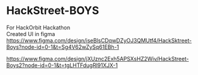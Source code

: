 # HackStreet-BOYS
For HackOrbit Hackathon
<br>
Created UI in figma
https://www.figma.com/design/iseBlsCDqwDZyOJ3QMUtf4/HackSktreet-Boys?node-id=0-1&t=Sg4V62wZySq61EBh-1 

https://www.figma.com/design/jXUznc2Exh5APSXsHZ2Wiv/HackStreet-Boys2?node-id=0-1&t=tgLHTFdugRl91XJX-1


